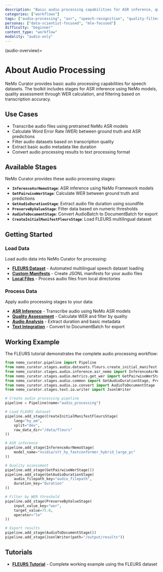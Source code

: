 ```yaml
---
description: "Basic audio processing capabilities for ASR inference, quality assessment, and filtering using NeMo models"
categories: ["workflows"]
tags: ["audio-processing", "asr", "speech-recognition", "quality-filtering", "transcription"]
personas: ["data-scientist-focused", "mle-focused"]
difficulty: "beginner"
content_type: "workflow"
modality: "audio-only"
---
```


(audio-overview)=
# About Audio Processing

NeMo Curator provides basic audio processing capabilities for speech datasets. The toolkit includes stages for ASR inference using NeMo models, quality assessment through WER calculation, and filtering based on transcription accuracy.

## Use Cases

- Transcribe audio files using pretrained NeMo ASR models
- Calculate Word Error Rate (WER) between ground truth and ASR predictions
- Filter audio datasets based on transcription quality
- Extract basic audio metadata like duration
- Convert audio processing results to text processing format

## Available Stages

NeMo Curator provides these audio processing stages:

- **`InferenceAsrNemoStage`**: ASR inference using NeMo Framework models
- **`GetPairwiseWerStage`**: Calculate WER between ground truth and predictions  
- **`GetAudioDurationStage`**: Extract audio file duration using soundfile
- **`PreserveByValueStage`**: Filter data based on numeric thresholds
- **`AudioToDocumentStage`**: Convert AudioBatch to DocumentBatch for export
- **`CreateInitialManifestFleursStage`**: Load FLEURS multilingual dataset

## Getting Started

### Load Data

Load audio data into NeMo Curator for processing:

- **[FLEURS Dataset](load-data/fleurs-dataset.md)** - Automated multilingual speech dataset loading
- **[Custom Manifests](load-data/custom-manifests.md)** - Create JSONL manifests for your audio files  
- **[Local Files](load-data/local-files.md)** - Process audio files from local directories

### Process Data

Apply audio processing stages to your data:

- **[ASR Inference](process-data/asr-inference/index.md)** - Transcribe audio using NeMo ASR models
- **[Quality Assessment](process-data/quality-assessment/index.md)** - Calculate WER and filter by quality
- **[Audio Analysis](process-data/audio-analysis/index.md)** - Extract duration and basic metadata
- **[Text Integration](process-data/text-integration/index.md)** - Convert to DocumentBatch for export

## Working Example

The FLEURS tutorial demonstrates the complete audio processing workflow:

```python
from nemo_curator.pipeline import Pipeline
from nemo_curator.stages.audio.datasets.fleurs.create_initial_manifest import CreateInitialManifestFleursStage
from nemo_curator.stages.audio.inference.asr_nemo import InferenceAsrNemoStage
from nemo_curator.stages.audio.metrics.get_wer import GetPairwiseWerStage
from nemo_curator.stages.audio.common import GetAudioDurationStage, PreserveByValueStage
from nemo_curator.stages.audio.io.convert import AudioToDocumentStage
from nemo_curator.stages.text.io.writer import JsonlWriter

# Create audio processing pipeline
pipeline = Pipeline(name="audio_processing")

# Load FLEURS dataset
pipeline.add_stage(CreateInitialManifestFleursStage(
    lang="hy_am", 
    split="dev", 
    raw_data_dir="/data/fleurs"
))

# ASR inference
pipeline.add_stage(InferenceAsrNemoStage(
    model_name="nvidia/stt_hy_fastconformer_hybrid_large_pc"
))

# Quality assessment
pipeline.add_stage(GetPairwiseWerStage())
pipeline.add_stage(GetAudioDurationStage(
    audio_filepath_key="audio_filepath", 
    duration_key="duration"
))

# Filter by WER threshold
pipeline.add_stage(PreserveByValueStage(
    input_value_key="wer", 
    target_value=75.0, 
    operator="le"
))

# Export results
pipeline.add_stage(AudioToDocumentStage())
pipeline.add_stage(JsonlWriter(path="/output/results"))
```

## Tutorials

- **[FLEURS Tutorial](tutorials/fleurs/)** - Complete working example using the FLEURS dataset
